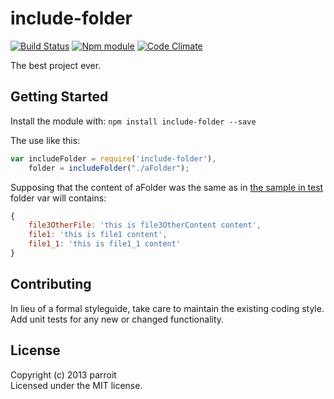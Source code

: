 # include-folder
[![Build Status](https://secure.travis-ci.org/parroit/include-folder.png?branch=master)](http://travis-ci.org/parroit/include-folder)  [![Npm module](https://badge.fury.io/js/include-folder.png)](https://npmjs.org/package/include-folder) [![Code Climate](https://codeclimate.com/github/parroit/include-folder.png)](https://codeclimate.com/github/parroit/include-folder)

The best project ever.

## Getting Started
Install the module with: `npm install include-folder --save`

The use like this:

```javascript
var includeFolder = require('include-folder'),
    folder = includeFolder("./aFolder");
```

Supposing that the content of aFolder was the same as in [the sample in test](https://github.com/parroit/include-folder/tree/master/test/files)
folder var will contains:

```javascript
{
    file3OtherFile: 'this is file3OtherContent content',
    file1: 'this is file1 content',
    file1_1: 'this is file1_1 content'
}
```


## Contributing
In lieu of a formal styleguide, take care to maintain the existing coding style.
Add unit tests for any new or changed functionality.


## License
Copyright (c) 2013 parroit  
Licensed under the MIT license.
